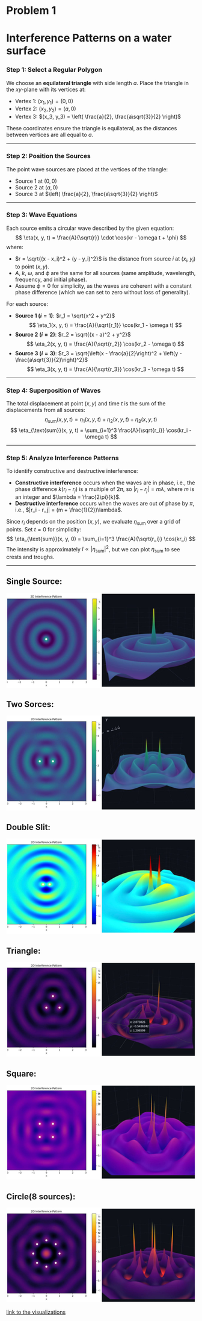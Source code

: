 # Problem 1
# Interference Patterns on a water surface
### Step 1: Select a Regular Polygon
We choose an **equilateral triangle** with side length $a$. Place the triangle in the $xy$-plane with its vertices at:
- Vertex 1: $(x_1, y_1) = (0, 0)$
- Vertex 2: $(x_2, y_2) = (a, 0)$
- Vertex 3: $(x_3, y_3) = \left( \frac{a}{2}, \frac{a\sqrt{3}}{2} \right)$

These coordinates ensure the triangle is equilateral, as the distances between vertices are all equal to $a$.

---

### Step 2: Position the Sources
The point wave sources are placed at the vertices of the triangle:
- Source 1 at $(0, 0)$
- Source 2 at $(a, 0)$
- Source 3 at $\left( \frac{a}{2}, \frac{a\sqrt{3}}{2} \right)$

---

### Step 3: Wave Equations
Each source emits a circular wave described by the given equation:
$$
\eta(x, y, t) = \frac{A}{\sqrt{r}} \cdot \cos(kr - \omega t + \phi)
$$
where:
- $r = \sqrt{(x - x_i)^2 + (y - y_i)^2}$ is the distance from source $i$ at $(x_i, y_i)$ to point $(x, y)$.
- $A$, $k$, $\omega$, and $\phi$ are the same for all sources (same amplitude, wavelength, frequency, and initial phase).
- Assume $\phi = 0$ for simplicity, as the waves are coherent with a constant phase difference (which we can set to zero without loss of generality).

For each source:
- **Source 1 ($i=1$)**: $r_1 = \sqrt{x^2 + y^2}$
$$
\eta_1(x, y, t) = \frac{A}{\sqrt{r_1}} \cos(kr_1 - \omega t)
$$
- **Source 2 ($i=2$)**: $r_2 = \sqrt{(x - a)^2 + y^2}$
$$
\eta_2(x, y, t) = \frac{A}{\sqrt{r_2}} \cos(kr_2 - \omega t)
$$
- **Source 3 ($i=3$)**: $r_3 = \sqrt{\left(x - \frac{a}{2}\right)^2 + \left(y - \frac{a\sqrt{3}}{2}\right)^2}$
$$
\eta_3(x, y, t) = \frac{A}{\sqrt{r_3}} \cos(kr_3 - \omega t)
$$

---

### Step 4: Superposition of Waves
The total displacement at point $(x, y)$ and time $t$ is the sum of the displacements from all sources:
$$
\eta_{\text{sum}}(x, y, t) = \eta_1(x, y, t) + \eta_2(x, y, t) + \eta_3(x, y, t)
$$
$$
\eta_{\text{sum}}(x, y, t) = \sum_{i=1}^3 \frac{A}{\sqrt{r_i}} \cos(kr_i - \omega t)
$$

---

### Step 5: Analyze Interference Patterns
To identify constructive and destructive interference:
- **Constructive interference** occurs when the waves are in phase, i.e., the phase difference $k(r_i - r_j)$ is a multiple of $2\pi$, so $|r_i - r_j| = m\lambda$, where $m$ is an integer and $\lambda = \frac{2\pi}{k}$.
- **Destructive interference** occurs when the waves are out of phase by $\pi$, i.e., $|r_i - r_j| = (m + \frac{1}{2})\lambda$.

Since $r_i$ depends on the position $(x, y)$, we evaluate $\eta_{\text{sum}}$ over a grid of points. Set $t = 0$ for simplicity:
$$
\eta_{\text{sum}}(x, y, 0) = \sum_{i=1}^3 \frac{A}{\sqrt{r_i}} \cos(kr_i)
$$
The intensity is approximately $I \propto |\eta_{\text{sum}}|^2$, but we can plot $\eta_{\text{sum}}$ to see crests and troughs.

---


## Single Source:

![alt text](image-2.png)

## Two Sorces: 

![alt text](image-3.png)

## Double Slit:

![alt text](image-4.png)

## Triangle:

![alt text](image-5.png)

## Square:

![alt text](image-6.png)

## Circle(8 sources):

![alt text](image-7.png)

[link to the visualizations](https://replit.com/@shevcm5713825ae/WaveInterference)